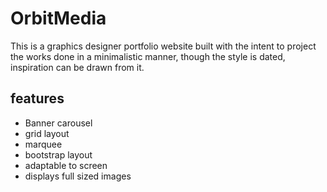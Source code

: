 # OrbitMedia
This is a graphics designer portfolio website built with the intent to project the works done in a minimalistic manner, though the style is dated, inspiration can be drawn from it. 

## features 
- Banner carousel 
- grid layout 
- marquee 
- bootstrap layout 
- adaptable to screen
- displays full sized images
